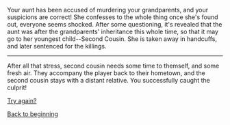 Your aunt has been accused of murdering your grandparents, and your suspicions are correct! She confesses to the whole thing once she's found out, everyone seems shocked.
After some questioning, it's revealed that the aunt was after the grandparents' inheritance this whole time, so that it may go to her youngest child--Second Cousin. She is taken away in handcuffs, and later sentenced for the killings.

- - -

After all that stress, second cousin needs some time to themself, and some fresh air. They accompany the player back to their hometown, and the second cousin stays with a distant relative.
You successfully caught the culprit!

[Try again?](../home.md)

[Back to beginning](../README.md)